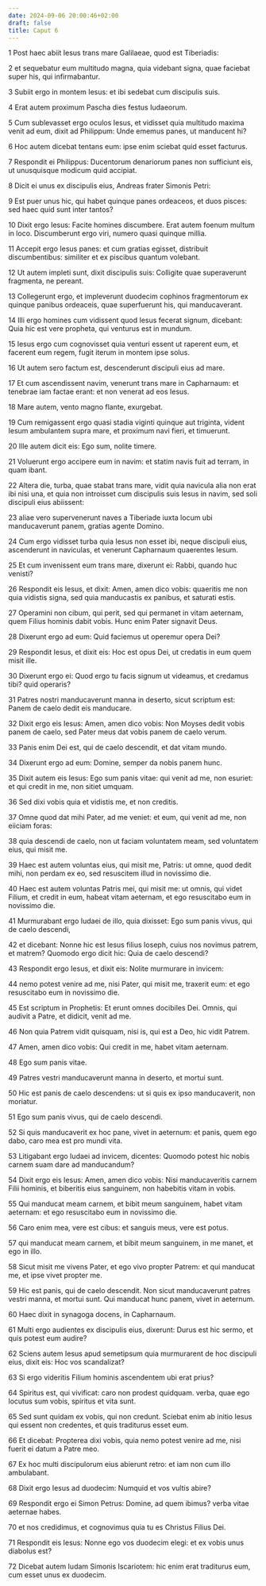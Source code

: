 ```yaml
---
date: 2024-09-06 20:00:46+02:00
draft: false
title: Caput 6
---
```





1 Post haec abiit Iesus trans mare Galilaeae, quod est Tiberiadis:

2 et sequebatur eum multitudo magna, quia videbant signa, quae faciebat super his, qui infirmabantur.

3 Subiit ergo in montem Iesus: et ibi sedebat cum discipulis suis.

4 Erat autem proximum Pascha dies festus Iudaeorum.

5 Cum sublevasset ergo oculos Iesus, et vidisset quia multitudo maxima venit ad eum, dixit ad Philippum: Unde ememus panes, ut manducent hi?

6 Hoc autem dicebat tentans eum: ipse enim sciebat quid esset facturus.

7 Respondit ei Philippus: Ducentorum denariorum panes non sufficiunt eis, ut unusquisque modicum quid accipiat.

8 Dicit ei unus ex discipulis eius, Andreas frater Simonis Petri:

9 Est puer unus hic, qui habet quinque panes ordeaceos, et duos pisces: sed haec quid sunt inter tantos?

10 Dixit ergo Iesus: Facite homines discumbere. Erat autem foenum multum in loco. Discumberunt ergo viri, numero quasi quinque millia.

11 Accepit ergo Iesus panes: et cum gratias egisset, distribuit discumbentibus: similiter et ex piscibus quantum volebant.

12 Ut autem impleti sunt, dixit discipulis suis: Colligite quae superaverunt fragmenta, ne pereant.

13 Collegerunt ergo, et impleverunt duodecim cophinos fragmentorum ex quinque panibus ordeaceis, quae superfuerunt his, qui manducaverant.

14 Illi ergo homines cum vidissent quod Iesus fecerat signum, dicebant: Quia hic est vere propheta, qui venturus est in mundum.

15 Iesus ergo cum cognovisset quia venturi essent ut raperent eum, et facerent eum regem, fugit iterum in montem ipse solus.

16 Ut autem sero factum est, descenderunt discipuli eius ad mare.

17 Et cum ascendissent navim, venerunt trans mare in Capharnaum: et tenebrae iam factae erant: et non venerat ad eos Iesus.

18 Mare autem, vento magno flante, exurgebat.

19 Cum remigassent ergo quasi stadia viginti quinque aut triginta, vident Iesum ambulantem supra mare, et proximum navi fieri, et timuerunt.

20 Ille autem dicit eis: Ego sum, nolite timere.

21 Voluerunt ergo accipere eum in navim: et statim navis fuit ad terram, in quam ibant.

22 Altera die, turba, quae stabat trans mare, vidit quia navicula alia non erat ibi nisi una, et quia non introisset cum discipulis suis Iesus in navim, sed soli discipuli eius abiissent:

23 aliae vero supervenerunt naves a Tiberiade iuxta locum ubi manducaverunt panem, gratias agente Domino.

24 Cum ergo vidisset turba quia Iesus non esset ibi, neque discipuli eius, ascenderunt in naviculas, et venerunt Capharnaum quaerentes Iesum.

25 Et cum invenissent eum trans mare, dixerunt ei: Rabbi, quando huc venisti?

26 Respondit eis Iesus, et dixit: Amen, amen dico vobis: quaeritis me non quia vidistis signa, sed quia manducastis ex panibus, et saturati estis.

27 Operamini non cibum, qui perit, sed qui permanet in vitam aeternam, quem Filius hominis dabit vobis. Hunc enim Pater signavit Deus.

28 Dixerunt ergo ad eum: Quid faciemus ut operemur opera Dei?

29 Respondit Iesus, et dixit eis: Hoc est opus Dei, ut credatis in eum quem misit ille.

30 Dixerunt ergo ei: Quod ergo tu facis signum ut videamus, et credamus tibi? quid operaris?

31 Patres nostri manducaverunt manna in deserto, sicut scriptum est: Panem de caelo dedit eis manducare.

32 Dixit ergo eis Iesus: Amen, amen dico vobis: Non Moyses dedit vobis panem de caelo, sed Pater meus dat vobis panem de caelo verum.

33 Panis enim Dei est, qui de caelo descendit, et dat vitam mundo.

34 Dixerunt ergo ad eum: Domine, semper da nobis panem hunc.

35 Dixit autem eis Iesus: Ego sum panis vitae: qui venit ad me, non esuriet: et qui credit in me, non sitiet umquam.

36 Sed dixi vobis quia et vidistis me, et non creditis.

37 Omne quod dat mihi Pater, ad me veniet: et eum, qui venit ad me, non eiiciam foras:

38 quia descendi de caelo, non ut faciam voluntatem meam, sed voluntatem eius, qui misit me.

39 Haec est autem voluntas eius, qui misit me, Patris: ut omne, quod dedit mihi, non perdam ex eo, sed resuscitem illud in novissimo die.

40 Haec est autem voluntas Patris mei, qui misit me: ut omnis, qui videt Filium, et credit in eum, habeat vitam aeternam, et ego resuscitabo eum in novissimo die.

41 Murmurabant ergo Iudaei de illo, quia dixisset: Ego sum panis vivus, qui de caelo descendi,

42 et dicebant: Nonne hic est Iesus filius Ioseph, cuius nos novimus patrem, et matrem? Quomodo ergo dicit hic: Quia de caelo descendi?

43 Respondit ergo Iesus, et dixit eis: Nolite murmurare in invicem:

44 nemo potest venire ad me, nisi Pater, qui misit me, traxerit eum: et ego resuscitabo eum in novissimo die.

45 Est scriptum in Prophetis: Et erunt omnes docibiles Dei. Omnis, qui audivit a Patre, et didicit, venit ad me.

46 Non quia Patrem vidit quisquam, nisi is, qui est a Deo, hic vidit Patrem.

47 Amen, amen dico vobis: Qui credit in me, habet vitam aeternam.

48 Ego sum panis vitae.

49 Patres vestri manducaverunt manna in deserto, et mortui sunt.

50 Hic est panis de caelo descendens: ut si quis ex ipso manducaverit, non moriatur.

51 Ego sum panis vivus, qui de caelo descendi.

52 Si quis manducaverit ex hoc pane, vivet in aeternum: et panis, quem ego dabo, caro mea est pro mundi vita.

53 Litigabant ergo Iudaei ad invicem, dicentes: Quomodo potest hic nobis carnem suam dare ad manducandum?

54 Dixit ergo eis Iesus: Amen, amen dico vobis: Nisi manducaveritis carnem Filii hominis, et biberitis eius sanguinem, non habebitis vitam in vobis.

55 Qui manducat meam carnem, et bibit meum sanguinem, habet vitam aeternam: et ego resuscitabo eum in novissimo die.

56 Caro enim mea, vere est cibus: et sanguis meus, vere est potus.

57 qui manducat meam carnem, et bibit meum sanguinem, in me manet, et ego in illo.

58 Sicut misit me vivens Pater, et ego vivo propter Patrem: et qui manducat me, et ipse vivet propter me.

59 Hic est panis, qui de caelo descendit. Non sicut manducaverunt patres vestri manna, et mortui sunt. Qui manducat hunc panem, vivet in aeternum.

60 Haec dixit in synagoga docens, in Capharnaum.

61 Multi ergo audientes ex discipulis eius, dixerunt: Durus est hic sermo, et quis potest eum audire?

62 Sciens autem Iesus apud semetipsum quia murmurarent de hoc discipuli eius, dixit eis: Hoc vos scandalizat?

63 Si ergo videritis Filium hominis ascendentem ubi erat prius?

64 Spiritus est, qui vivificat: caro non prodest quidquam. verba, quae ego locutus sum vobis, spiritus et vita sunt.

65 Sed sunt quidam ex vobis, qui non credunt. Sciebat enim ab initio Iesus qui essent non credentes, et quis traditurus esset eum.

66 Et dicebat: Propterea dixi vobis, quia nemo potest venire ad me, nisi fuerit ei datum a Patre meo.

67 Ex hoc multi discipulorum eius abierunt retro: et iam non cum illo ambulabant.

68 Dixit ergo Iesus ad duodecim: Numquid et vos vultis abire?

69 Respondit ergo ei Simon Petrus: Domine, ad quem ibimus? verba vitae aeternae habes.

70 et nos credidimus, et cognovimus quia tu es Christus Filius Dei.

71 Respondit eis Iesus: Nonne ego vos duodecim elegi: et ex vobis unus diabolus est?

72 Dicebat autem Iudam Simonis Iscariotem: hic enim erat traditurus eum, cum esset unus ex duodecim.

